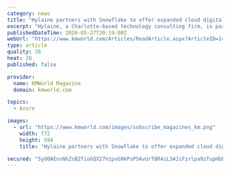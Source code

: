 ```yaml
---
category: news
title: "Hylaine partners with Snowflake to offer expanded cloud digital transformation"
excerpt: "Hylaine, a Charlotte-based technology consulting firm, is partnering with Snowflake, the cloud data platform, enabling Hylaine to expand its digital transformation services to include Snowflake’s data platform capabilities."
publishedDateTime: 2020-05-27T20:19:00Z
webUrl: "https://www.kmworld.com/Articles/ReadArticle.aspx?ArticleID=141022"
type: article
quality: 28
heat: 28
published: false

provider:
  name: KMWorld Magazine
  domain: kmworld.com

topics:
  - Azure

images:
  - url: "https://www.kmworld.com/images/subscribe_magazines_km.png"
    width: 772
    height: 594
    title: "Hylaine partners with Snowflake to offer expanded cloud digital transformation"

secured: "5yU0AEnsNhZsB2TioGQX27Vzpvb9kPsP5AvUrT8R4iL34JiFzrlpa9zTupHbbgjw/aJbdB5uZ9Hjo6j8uexH0jZuoyPuSjHQUsxEWRj+5IazcEZ8iEyKc0A/YsSDzOyf248sVOaNDSOZIconwcHS49yxrpBSvS9qCCKBfSq1nuzf4B6H5ls2cKvG/bh8epH1a8IqaWtOdsSDCqZEPJNA3YZmpufNjrM4LoOYVIw9BWXEHGs9lN8hUnlTft5zK2NYtulgzDRqt6ro9TkOWIafEBxgyhhVE1pPHoRQbq5g258vwfsL8ld9YgAKIqZW6jQS;XdFgwGI4QSNIm3pZ9P4tig=="
---
```


